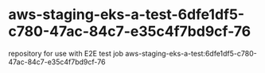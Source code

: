 # aws-staging-eks-a-test-6dfe1df5-c780-47ac-84c7-e35c4f7bd9cf-76
repository for use with E2E test job aws-staging-eks-a-test:6dfe1df5-c780-47ac-84c7-e35c4f7bd9cf-76
